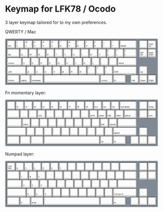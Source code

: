 # Keymap for LFK78 / Ocodo

3 layer keymap tailored for to my own preferences.

QWERTY / Mac

![layer1](layer1-base.png)

Fn momentary layer:

![layer2](layer2-fn.png)

Numpad layer:

![layer3](layer3-numpad.png)
